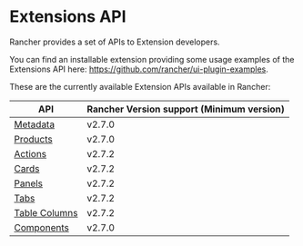 # Extensions API

Rancher provides a set of APIs to Extension developers.

You can find an installable extension providing some usage examples of the Extensions API here: https://github.com/rancher/ui-plugin-examples.

These are the currently available Extension APIs available in Rancher:

| API | Rancher Version support (Minimum version)|
| --- | --- |
| [Metadata](./metadata) | v2.7.0 |
| [Products](./nav/products) | v2.7.0 |
| [Actions](./actions) | v2.7.2 |
| [Cards](./cards) | v2.7.2 |
| [Panels](./panels) | v2.7.2 |
| [Tabs](./tabs) | v2.7.2 |
| [Table Columns](./table-columns) | v2.7.2 |
| [Components](./components) | v2.7.0 |

